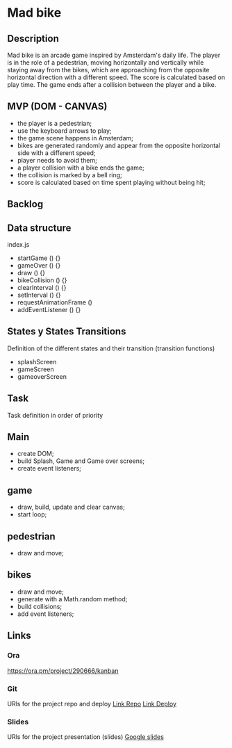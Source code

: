 # Mad bike

## Description
Mad bike is an arcade game inspired by Amsterdam's daily life. The player is in the role of a pedestrian, moving horizontally and vertically while staying away from the bikes, which are approaching from the opposite horizontal direction with a different speed. The score is calculated based on play time. The game ends after a collision between the player and a bike.  


## MVP (DOM - CANVAS)
* the player is a pedestrian;
* use the keyboard arrows to play;
* the game scene happens in Amsterdam;
* bikes are generated randomly and appear from the opposite horizontal side with a different speed;
* player needs to avoid them;
* a player collision with a bike ends the game;
* the collision is marked by a bell ring;
* score is calculated based on time spent playing without being hit;


## Backlog


## Data structure
index.js

* startGame () {}
* gameOver () {}
* draw () {}
* bikeCollision () {}
* clearInterval () {}
* setInterval () {}
* requestAnimationFrame ()
* addEventListener () {}


## States y States Transitions
Definition of the different states and their transition (transition functions)

- splashScreen
- gameScreen
- gameoverScreen



## Task
Task definition in order of priority

## Main
- create DOM;
- build Splash, Game and Game over screens;
- create event listeners;

## game
- draw, build, update and clear canvas;
- start loop;

## pedestrian
- draw and move;

## bikes
- draw and move;
- generate with a Math.random method;
- build collisions;
- add event listeners;


## Links


### Ora
https://ora.pm/project/290666/kanban


### Git
URls for the project repo and deploy
[Link Repo](https://github.com/vmihayloff/Mad-bike)
[Link Deploy](https://vmihayloff.github.io/Mad-bike/)


### Slides
URls for the project presentation (slides)
[Google slides](https://docs.google.com/presentation/d/1Yk43UIJ-NplASRiwXJXeaVafMrU-dk7276degZn7kkc/edit?usp=sharing)
